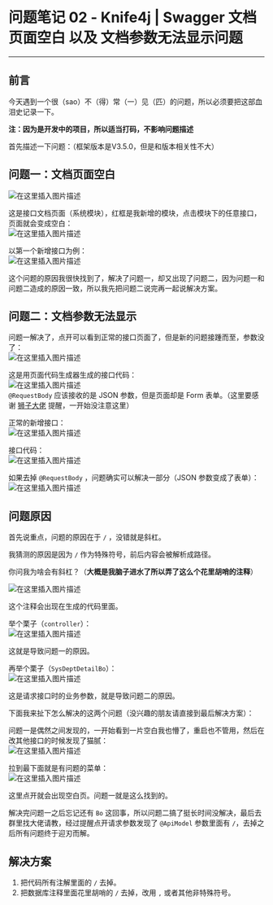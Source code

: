 # 问题笔记 02 - Knife4j | Swagger 文档页面空白 以及 文档参数无法显示问题
- - -
## 前言
今天遇到一个很（sao）不（得）常（一）见（匹）的问题，所以必须要把这部血泪史记录一下。

**注：因为是开发中的项目，所以适当打码，不影响问题描述**

首先描述一下问题：（框架版本是V3.5.0，但是和版本相关性不大）

## 问题一：文档页面空白
![在这里插入图片描述](img02/f3df1dc75cfb4defa9eff276a161f731.png)

这是接口文档页面（系统模块），红框是我新增的模块，点击模块下的任意接口，页面就会变成空白：<br>
![在这里插入图片描述](img02/78a5770bdcbf4d17a19e0951d59b0dd0.png)

以第一个新增接口为例：<br>
![在这里插入图片描述](img02/433e470ceec64626bd14829d24ab4d18.png)

这个问题的原因我很快找到了，解决了问题一，却又出现了问题二，因为问题一和问题二造成的原因一致，所以我先把问题二说完再一起说解决方案。

## 问题二：文档参数无法显示

问题一解决了，点开可以看到正常的接口页面了，但是新的问题接踵而至，参数没了：<br>
![在这里插入图片描述](img02/96c5f1f44e3345e4a68da2e20e1c8867.png)

这是用页面代码生成器生成的接口代码：<br>
![在这里插入图片描述](img02/05dadfef65f9499681dadf768f1949fc.png)<br>
`@RequestBody` 应该接收的是 JSON 参数，但是页面却是 Form 表单。（这里要感谢 [狮子大佬](https://blog.csdn.net/weixin_40461281) 提醒，一开始没注意这里）

正常的新增接口：<br>
![在这里插入图片描述](img02/674a5303c730478e8e4e86418912416b.png)

接口代码：<br>
![在这里插入图片描述](img02/a232e7c4954c44db80b9ad455899c8c3.png)

如果去掉 `@RequestBody` ，问题确实可以解决一部分（JSON 参数变成了表单）：<br>
![在这里插入图片描述](img02/5f535c35452f4de5aaf14d322ed77d5a.png)
## 问题原因
首先说重点，问题的原因在于 `/` ，没错就是斜杠。

我猜测的原因是因为 `/` 作为特殊符号，前后内容会被解析成路径。

你问我为啥会有斜杠？（**大概是我脑子进水了所以弄了这么个花里胡哨的注释**）

![在这里插入图片描述](img02/a135fc53d7c147aca4ba6ec044c11a08.png)

这个注释会出现在生成的代码里面。

举个栗子（`controller`）：<br>
![在这里插入图片描述](img02/c5eba4274e604655a1a0f9dbc2ab5ecc.png)

这就是导致问题一的原因。

再举个栗子（`SysDeptDetailBo`）：<br>
![在这里插入图片描述](img02/08846ee95ab047e4b37bcb5f5a1da89d.png)

这是请求接口时的业务参数，就是导致问题二的原因。

下面我来扯下怎么解决的这两个问题（没兴趣的朋友请直接到最后解决方案）：

问题一是偶然之间发现的，一开始看到一片空白我也懵了，重启也不管用，然后在改其他接口的时候发现了猫腻：<br>
![在这里插入图片描述](img02/7afc3fd60d0c4cecb6354207a09ab9d5.png)

拉到最下面就是有问题的菜单：<br>
![在这里插入图片描述](img02/10e9343f6bd94ddabf9f7287eec8a3af.png)

这里点开就会出现空白页。问题一就是这么找到的。

解决完问题一之后忘记还有 `Bo` 这回事，所以问题二搞了挺长时间没解决，最后去群里找大佬请教，经过提醒点开请求参数发现了 `@ApiModel` 参数里面有 `/`，去掉之后所有问题终于迎刃而解。

## 解决方案

1. 把代码所有注解里面的 `/` 去掉。
2. 把数据库注释里面花里胡哨的 `/` 去掉，改用 `,` 或者其他非特殊符号。
